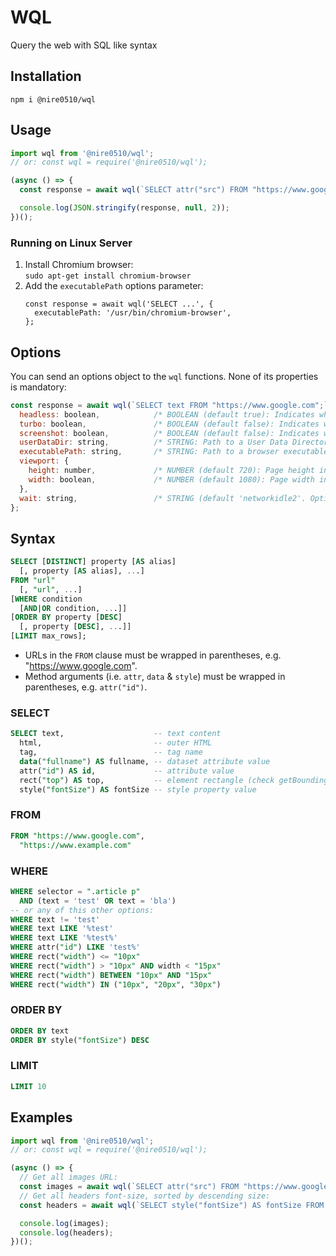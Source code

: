 WQL
===
Query the web with SQL like syntax

## Installation
`npm i @nire0510/wql`

## Usage
```javascript
import wql from '@nire0510/wql';
// or: const wql = require('@nire0510/wql');

(async () => {
  const response = await wql(`SELECT attr("src") FROM "https://www.google.com" WHERE selector = "img";`/*, options */);

  console.log(JSON.stringify(response, null, 2));
})();
```

### Running on Linux Server
1. Install Chromium browser:  
   `sudo apt-get install chromium-browser`
1. Add the `executablePath` options parameter:  
   ```
   const response = await wql('SELECT ...', {
     executablePath: '/usr/bin/chromium-browser',
   };
   ```

## Options
You can send an options object to the `wql` functions. None of its properties is mandatory:
```javascript
const response = await wql(`SELECT text FROM "https://www.google.com";`, {
  headless: boolean,            /* BOOLEAN (default true): Indicates whether it should run in headless mode (hidden browser) */
  turbo: boolean,               /* BOOLEAN (default false): Indicates whether it should run in turbo mode (avoids image, stylesheets & fonts download) */
  screenshot: boolean,          /* BOOLEAN (default false): Indicates whether a screenshot should be taken */
  userDataDir: string,          /* STRING: Path to a User Data Directory */
  executablePath: string,       /* STRING: Path to a browser executable to run instead of the bundled Chromium */
  viewport: {
    height: number,             /* NUMBER (default 720): Page height in pixels */
    width: boolean,             /* NUMBER (default 1080): Page width in pixels */
  },
  wait: string,                 /* STRING (default 'networkidle2'. Options: 'domcontentloaded', 'networkidle0', 'networkidle2', selector): The event to wait for before running the query */,
};
```

## Syntax
``` sql
SELECT [DISTINCT] property [AS alias]
  [, property [AS alias], ...]
FROM "url"
  [, "url", ...]
[WHERE condition
  [AND|OR condition, ...]]
[ORDER BY property [DESC]
  [, property [DESC], ...]]
[LIMIT max_rows];
```
* URLs in the `FROM` clause must be wrapped in parentheses, e.g. "https://www.google.com".
* Method arguments (i.e. `attr`, `data` & `style`) must be wrapped in parentheses, e.g. `attr("id")`.

### SELECT
``` sql
SELECT text,                    -- text content
  html,                         -- outer HTML
  tag,                          -- tag name
  data("fullname") AS fullname, -- dataset attribute value
  attr("id") AS id,             -- attribute value
  rect("top") AS top,           -- element rectangle (check getBoundingClientRect for options)
  style("fontSize") AS fontSize -- style property value
```

### FROM
``` sql
FROM "https://www.google.com",
  "https://www.example.com"
```

### WHERE
``` sql
WHERE selector = ".article p"
  AND (text = 'test' OR text = 'bla')
-- or any of this other options:
WHERE text != 'test'
WHERE text LIKE '%test'
WHERE text LIKE '%test%'
WHERE attr("id") LIKE 'test%'
WHERE rect("width") <= "10px"
WHERE rect("width") > "10px" AND width < "15px"
WHERE rect("width") BETWEEN "10px" AND "15px"
WHERE rect("width") IN ("10px", "20px", "30px")
```

### ORDER BY
``` sql
ORDER BY text
ORDER BY style("fontSize") DESC
```

### LIMIT
``` sql
LIMIT 10
```

## Examples

```javascript
import wql from '@nire0510/wql';
// or: const wql = require('@nire0510/wql');

(async () => {
  // Get all images URL:
  const images = await wql(`SELECT attr("src") FROM "https://www.google.com" WHERE selector = "img";`);
  // Get all headers font-size, sorted by descending size:
  const headers = await wql(`SELECT style("fontSize") AS fontSize FROM "https://www.google.com" WHERE selector IN ("h1", "h2", "h3", "h4", "h5", "h6") ORDER by fontSize DESC;`);

  console.log(images);
  console.log(headers);
})();
```
